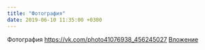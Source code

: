 ```yaml
---
title: "Фотография"
date: 2019-06-10 11:35:00 +0300
---
```


Фотография
<a class="vk-attach" href="https://vk.com/photo41076938_456245027">https://vk.com/photo41076938_456245027</a>
<a class="vk-attach" href="https://vk.com/photo41076938_456245027">Вложение</a>
